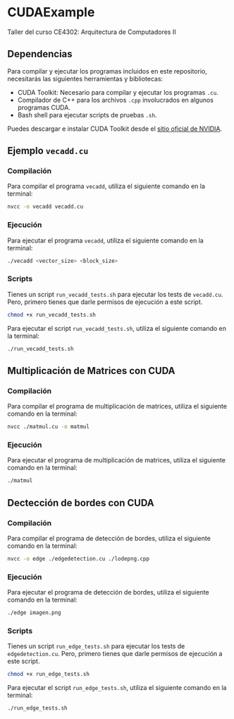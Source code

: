 # CUDAExample

Taller del curso CE4302: Arquitectura de Computadores II

## Dependencias

Para compilar y ejecutar los programas incluidos en este repositorio, necesitarás las siguientes herramientas y bibliotecas:

- CUDA Toolkit: Necesario para compilar y ejecutar los programas `.cu`.
- Compilador de C++ para los archivos `.cpp` involucrados en algunos programas CUDA.
- Bash shell para ejecutar scripts de pruebas `.sh`.

Puedes descargar e instalar CUDA Toolkit desde el [sitio oficial de NVIDIA](https://developer.nvidia.com/cuda-downloads).

## Ejemplo `vecadd.cu`

### Compilación

Para compilar el programa `vecadd`, utiliza el siguiente comando en la terminal:

```bash
nvcc -o vecadd vecadd.cu
```

### Ejecución

Para ejecutar el programa `vecadd`, utiliza el siguiente comando en la terminal:

```bash
./vecadd <vector_size> <block_size>
```

### Scripts

Tienes un script `run_vecadd_tests.sh` para ejecutar los tests de `vecadd.cu`. Pero, primero tienes que darle permisos de ejecución a este script.

```bash
chmod +x run_vecadd_tests.sh
```

Para ejecutar el script `run_vecadd_tests.sh`, utiliza el siguiente comando en la terminal:

```bash
./run_vecadd_tests.sh
```

## Multiplicación de Matrices con CUDA

### Compilación

Para compilar el programa de multiplicación de matrices, utiliza el siguiente comando en la terminal:

```bash
nvcc ./matmul.cu -o matmul
```

### Ejecución

Para ejecutar el programa de multiplicación de matrices, utiliza el siguiente comando en la terminal:

```bash
./matmul
```

## Dectección de bordes con CUDA

### Compilación

Para compilar el programa de detección de bordes, utiliza el siguiente comando en la terminal:

```bash
nvcc -o edge ./edgedetection.cu ./lodepng.cpp
```

### Ejecución

Para ejecutar el programa de detección de bordes, utiliza el siguiente comando en la terminal:

```bash
./edge imagen.png
```

### Scripts

Tienes un script `run_edge_tests.sh` para ejecutar los tests de `edgedetection.cu`. Pero, primero tienes que darle permisos de ejecución a este script.

```bash
chmod +x run_edge_tests.sh
```

Para ejecutar el script `run_edge_tests.sh`, utiliza el siguiente comando en la terminal:

```bash
./run_edge_tests.sh
```
